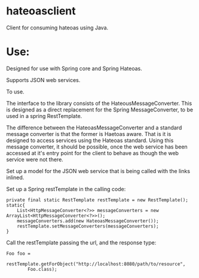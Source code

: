 hateoasclient
=============

Client for consuming hateoas using Java.
 
Use:
====

Designed for use with Spring core and Spring Hateoas.

Supports JSON web services.

To use.

The interface to the library consists of the HateousMessageConverter. This is designed as a direct replacement for the Spring MessageConverter, to be used in a spring RestTemplate.

The difference between the HateoasMessageConverter and a standard message converter is that the former is Haetoas aware. That is it is designed to access services using the Hateoas standard. Using this message converter, it should be possible, once the web service has been accessed at it's entry point for the client to behave as though the web service were not there.

Set up a model for the JSON web service that is being called with the links inlined.

Set up a Spring restTemplate in the calling code:

    private final static RestTemplate restTemplate = new RestTemplate();
    static{
    	List<HttpMessageConverter<?>> messageConverters = new ArrayList<HttpMessageConverter<?>>();
    	messageConverters.add(new HateoasMessageConverter());
    	restTemplate.setMessageConverters(messageConverters);	
    }


Call the restTemplate passing the url, and the response type:

    Foo foo = 
    	restTemplate.getForObject("http://localhost:8080/path/to/resource", 
    		Foo.class);

